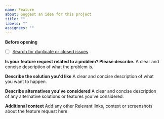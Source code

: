 ```yaml
---
name: Feature
about: Suggest an idea for this project
title: ""
labels: ""
assignees: ""
---
```


**Before opening**

- [ ] [Search for duplicate or closed issues](https://github.com/BoundaryStudio/Fluid/issues?q=is%3Aissue+sort%3Aupdated-desc)

**Is your feature request related to a problem? Please describe.**
A clear and concise description of what the problem is.

**Describe the solution you'd like**
A clear and concise description of what you want to happen.

**Describe alternatives you've considered**
A clear and concise description of any alternative solutions or features you've considered.

**Additional context**
Add any other Relevant links, context or screenshots about the feature request here.
